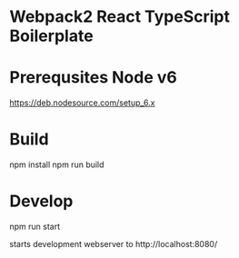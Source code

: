 # Webpack2 React TypeScript Boilerplate

# Prerequsites Node v6
https://deb.nodesource.com/setup_6.x

# Build
npm install
npm run build

# Develop
npm run start

starts development webserver to http://localhost:8080/